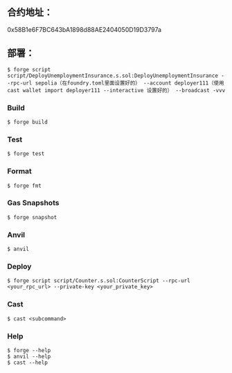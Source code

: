 ## 合约地址：

0x58B1e6F7BC643bA1898d88AE2404050D19D3797a

## 部署：


```shell
$ forge script script/DeployUnemploymentInsurance.s.sol:DeployUnemploymentInsurance --rpc-url sepolia（在foundry.toml里面设置好的） --account deployer111（使用cast wallet import deployer111 --interactive 设置好的） --broadcast -vvv
```



### Build

```shell
$ forge build
```

### Test

```shell
$ forge test
```

### Format

```shell
$ forge fmt
```

### Gas Snapshots

```shell
$ forge snapshot
```

### Anvil

```shell
$ anvil
```

### Deploy

```shell
$ forge script script/Counter.s.sol:CounterScript --rpc-url <your_rpc_url> --private-key <your_private_key>
```

### Cast

```shell
$ cast <subcommand>
```

### Help

```shell
$ forge --help
$ anvil --help
$ cast --help
```
